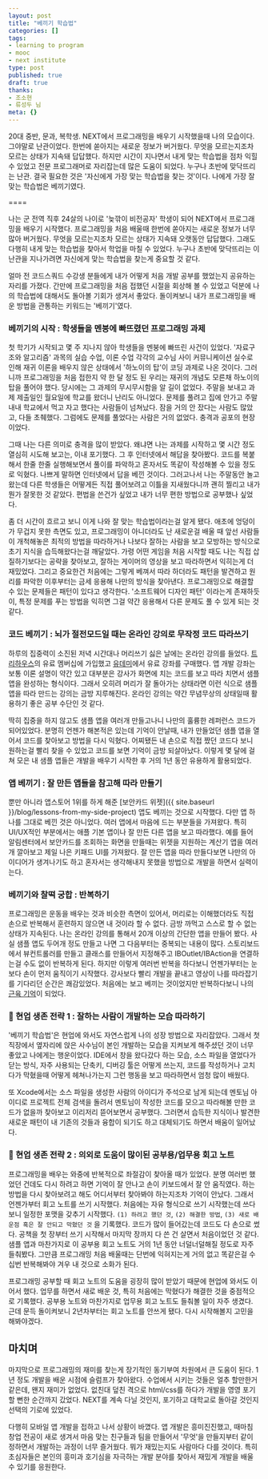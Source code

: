 ```yaml
---
layout: post
title: "베끼기 학습법"
categories: []
tags:
- learning to program
- mooc
- next institute
type: post
published: true
draft: true
thanks: 
- 조소현
- 류성두 님
meta: {}
---
```



20대 중반, 문과, 복학생. NEXT에서 프로그래밍을 배우기 시작했을때 나의 모습이다. 그야말로 난관이었다. 한번에 쏟아지는 새로운 정보가 버거웠다. 무엇을 모르는지조차 모르는 상태가 지속돼 답답했다. 하지만 시간이 지나면서 내게 맞는 학습법을 점차 익힐 수 있었고 전문 프로그래머로 자리잡는데 많은 도움이 되었다. 누구나 초반에 맞닥뜨리는 난관. 결국 필요한 것은 '자신에게 가장 맞는 학습법을 찾는 것'이다. 나에게 가장 잘 맞는 학습법은 베끼기였다. 


====



나는 군 전역 직후 24살의 나이로 '늦깎이 비전공자' 학생이 되어 NEXT에서 프로그래밍을 배우기 시작했다. 프로그래밍을 처음 배울때 한번에 쏟아지는 새로운 정보가 너무 많아 버거웠다. 무엇을 모르는지조차 모르는 상태가 지속돼 오랫동안 답답했다. 그래도 다행히 내게 맞는 학습법을 찾아서 학업을 마칠 수 있었다. 누구나 초반에 맞닥뜨리는 이 난관을 지나가려면 자신에게 맞는 학습법을 찾는게 중요할 것 같다.

얼마 전 코드스쿼드 수강생 분들에게 내가 어떻게 처음 개발 공부를 했었는지 공유하는 자리를 가졌다. 간만에 프로그래밍을 처음 접했던 시절을 회상해 볼 수 있었고 덕분에 나의 학습법에 대해서도 돌아볼 기회가 생겨서 좋았다. 돌이켜보니 내가 프로그래밍을 배운 방법을 관통하는 키워드는 '베끼기'였다.

### 베끼기의 시작 : 학생들을 멘붕에 빠뜨렸던 프로그래밍 과제

첫 학기가 시작되고 몇 주 지나지 않아 학생들을 멘붕에 빠뜨린 사건이 있었다. '자료구조와 알고리즘' 과목의 실습 수업, 이론 수업 각각의 교수님 사이 커뮤니케이션 실수로 인해 재귀 이론을 배우지 않은 상태에서 '하노이의 탑'이 코딩 과제로 나온 것이다. 그러니까 프로그래밍을 처음 접한지 약 한 달 정도 된 우리는 재귀의 개념도 모른채 하노이의 탑을 풀어야 했다. 당시에는 그 과제의 무시무시함을 알 길이 없었다. 주말을 보내고 과제 제출일인 월요일에 학교를 왔더니 난리도 아니었다. 문제를 풀려고 집에 안가고 주말 내내 학교에서 먹고 자고 했다는 사람들이 넘쳐났다. 잠을 거의 안 잤다는 사람도 많았고, 다들 초췌했다. 그럼에도 문제를 풀었다는 사람은 거의 없었다. 충격과 공포의 현장이었다.

그때 나는 다른 의미로 충격을 많이 받았다. 왜냐면 나는 과제를 시작하고 몇 시간 정도 열심히 시도해 보고는, 이내 포기했다. 그 후 인터넷에서 해답을 찾아봤다. 코드를 복붙해서 한줄 한줄 실행해보면서 풀이를 파악하고 혼자서도 똑같이 작성해볼 수 있을 정도로 익혔다. 나쁘게 말하면 인터넷에서 답을 베낀 것이다. 그러고나서 나는 주말동안 놀고왔는데 다른 학생들은 어떻게든 직접 풀어보려고 이틀을 지새웠다니까 괜히 찔리고 내가 뭔가 잘못한 것 같았다. 편법을 쓴건가 싶었고 내가 너무 편한 방법으로 공부했나 싶었다.

좀 더 시간이 흐르고 보니 이게 나와 잘 맞는 학습법이라는걸 알게 됐다. 애초에 엉덩이가 무겁지 못한 측면도 있고, 프로그래밍이 아니더라도 난 새로운걸 배울 때 앞선 사람들이 개척해놓은 최적의 방법을 따라하거나 나보다 잘하는 사람을 보고 모방하는 방식으로 초기 지식을 습득해왔다는걸 깨달았다. 가령 어떤 게임을 처음 시작할 때도 나는 직접 삽질하기보다는 공략을 찾아보고, 잘하는 게이머의 영상을 보고 따라하면서 익히는게 더 재밌었다. 그리고 중요한건 처음에는 그렇게 베껴서 따라 하더라도 패턴을 발견하고 원리를 파악한 이후부터는 금세 응용해 나만의 방식을 찾아낸다. 프로그래밍으로 해결할 수 있는 문제들은 패턴이 있다고 생각한다. '소프트웨어 디자인 패턴' 이라는게 존재하듯이, 특정 문제를 푸는 방법을 익히면 그걸 약간 응용해서 다른 문제도 풀 수 있게 되는 것 같다.

### 코드 베끼기 : 뇌가 절전모드일 때는 온라인 강의로 무작정 코드 따라쓰기

하루의 집중력이 소진된 저녁 시간대나 머리쓰기 싫은 날에는 온라인 강의를 들었다. [트리하우스](https://teamtreehouse.com/soojinro)의 유료 멤버십에 가입했고 [유데미](https://www.udemy.com)에서 유료 강좌를 구매했다. 앱 개발 강좌는 보통 이론 설명이 약간 있고 대부분은 강사가 화면에 치는 코드를 보고 따라 치면서 샘플 앱을 완성하는 형식이다. 그래서 오히려 머리가 잘 돌아가는 상태라면 이런 식으로 샘플 앱을 따라 만드는 강의는 금방 지루해진다. 온라인 강의는 약간 무념무상의 상태일때 활용하기 좋은 공부 수단인 것 같다.

딱히 집중을 하지 않고도 샘플 앱을 여러개 만들고나니 나만의 훌륭한 레퍼런스 코드가 되어있었다. 분명히 언젠가 해본적은 있는데 기억이 안날때, 내가 만들었던 샘플 앱을 열어서 코드를 찾아보고 방법을 다시 익혔다. 어찌됐든 내 손으로 직접 짰던 코드다 보니 원하는걸 빨리 찾을 수 있었고 코드를 보면 기억이 금방 되살아났다. 이렇게 몇 달에 걸쳐 모은 내 샘플 앱들은 개발을 배우기 시작한 후 거의 1년 동안 유용하게 활용되었다.

### 앱 베끼기 : 잘 만든 앱들을 참고해 따라 만들기

뿐만 아니라 앱스토어 1위를 하게 해준 [보안카드 위젯]({{ site.baseurl }}/blog/lessons-from-my-side-project) 앱도 베끼는 것으로 시작했다. 다만 앱 하나를 그대로 베낀 것은 아니었다. 여러 앱에서 마음에 드는 부분들을 가져왔다. 특히 UI/UX적인 부분에서는 애플 기본 앱이나 잘 만든 다른 앱을 보고 따라했다. 예를 들어 알림센터에서 보안카드를 조회하는 화면을 만들때는 위젯을 지원하는 계산기 앱을 여러 개 깔아보고 제일 나은 키패드 UI를 가져왔다. 잘 만든 앱을 따라 만들다보면 나만의 아이디어가 생겨나기도 하고 혼자서는 생각해내지 못했을 방법으로 개발을 하면서 실력이 는다.

### 베끼기와 찰떡 궁합 : 반복하기

프로그래밍은 운동을 배우는 것과 비슷한 측면이 있어서, 머리로는 이해했더라도 직접 손으로 반복해서 훈련하지 않으면 내 것이라 할 수 없다. 금방 까먹고 스스로 할 수 없는 상태가 지속된다. 나는 온라인 강의를 통해서 20개 이상의 간단한 앱을 만들어 봤다. 사실 샘플 앱도 두어개 정도 만들고 나면 그 다음부터는 중복되는 내용이 많다. 스토리보드에서 뷰컨트롤러를 만들고 클래스를 만들어서 지정해주고 IBOutlet/IBAction을 연결하는걸 수도 없이 반복하게 된다. 하지만 이렇게 여러번 반복을 하다보니 언젠가부터는 눈보다 손이 먼저 움직이기 시작했다. 강사보다 빨리 개발을 끝내고 영상이 나를 따라잡기를 기다리던 순간은 쾌감있었다. 처음에는 보고 베끼는 것이었지만 반복하다보니 나의 [근육 기억](https://en.wikipedia.org/wiki/Muscle_memory)이 되었다.

### 🥑 현업 생존 전략 1 : 잘하는 사람이 개발하는 모습 따라하기

'베끼기 학습법'은 현업에 와서도 자연스럽게 나의 성장 방법으로 자리잡았다. 그래서 첫 직장에서 옆자리에 앉은 사수님이 본인 개발하는 모습을 지켜보게 해주셨던 것이 너무 좋았고 나에게는 행운이었다. IDE에서 창을 왔다갔다 하는 모습, 소스 파일을 열었다가 닫는 방식, 자주 사용되는 단축키, 디버깅 툴은 어떻게 쓰는지, 코드를 작성하거나 고치다가 막혔을때 어떻게 헤쳐나가는지 그런 행동을 보고 따라하면서 엄청 많이 배웠다. 

또 Xcode에서는 소스 파일을 생성한 사람의 아이디가 주석으로 남게 되는데 멘토님 아이디로 프로젝트 전체 검색을 돌려서 멘토님이 작성한 코드를 모으고 따라해볼 만한 코드가 없을까 찾아보고 이리저리 뜯어보면서 공부했다. 그러면서 습득한 지식이나 발견한 새로운 패턴이 내 기존의 것들과 융합이 되기도 하고 대체되기도 하면서 배움이 일어났다.

### 🥑 현업 생존 전략 2 : 의외로 도움이 많이된 공부용/업무용 회고 노트

프로그래밍을 배우는 와중에 반복적으로 좌절감이 찾아올 때가 있었다. 분명 여러번 했었던 건데도 다시 하려고 하면 기억이 잘 안나고 손이 키보드에서 잘 안 움직였다. 하는 방법을 다시 찾아보려고 해도 어디서부터 찾아봐야 하는지조차 기억이 안났다. 그래서 언젠가부터 회고 노트를 쓰기 시작했다. 처음에는 자유 형식으로 쓰기 시작했는데 쓰다보니 일정한 포맷을 갖추기 시작했다. `(1) 하려고 했던 것`, `(2) 해결한 방법`, `(3) 새로 배운점 혹은 잘 안되고 막혔던 것` 을 기록했다. 코드가 많이 들어갔는데 코드도 다 손으로 썼다. 공책을 첫 장부터 쓰기 시작해서 마지막 장까지 다 쓴 건 살면서 처음이었던 것 같다. 샘플 앱과 마찬가지로 이 공부용 회고 노트도 거의 1년 동안 너덜너덜해질 정도로 자주 들춰봤다. 그만큼 프로그래밍 처음 배울때는 단번에 익혀지는게 거의 없고 똑같은걸 수십번 반복해봐야 겨우 내 것으로 소화가 된다.

프로그래밍 공부할 때 회고 노트의 도움을 굉장히 많이 받았기 때문에 현업에 와서도 이어서 했다. 업무를 하면서 새로 배운 것, 특히 처음에는 막혔다가 해결한 것을 중점적으로 기록했다. 공부용 노트와 마찬가지로 업무용 회고 노트도 들춰볼 일이 자주 생겼다. 근데 문득 돌이켜보니 2년차부터는 회고 노트를 안쓰게 됐다. 다시 시작해볼지 고민을 해봐야겠다.

## ‏‏‎마치며

마지막으로 프로그래밍의 재미를 찾는게 장기적인 동기부여 차원에서 큰 도움이 된다. 1년 정도 개발을 배운 시점에 슬럼프가 찾아왔다. 수업에서 시키는 것들은 얼추 할만한거 같은데, 왠지 재미가 없었다. 없친대 덮친 격으로 html/css를 하다가 개발을 영영 포기할 뻔한 순간까지 갔었다. NEXT를 계속 다닐 것인지, 포기하고 대학교로 돌아갈 것인지 선택의 기로에 있었다. 

다행히 모바일 앱 개발을 접하고 나서 상황이 바꼈다. 앱 개발은 흥미진진했고, 때마침 창업 전공이 새로 생겨서 마음 맞는 친구들과 팀을 만들어서 '무엇'을 만들지부터 같이 정하면서 개발하는 과정이 너무 즐거웠다. 뭐가 재밌는지도 사람마다 다를 것이다. 특히 초심자들은 본인의 흥미과 호기심을 자극하는 개발 분야를 찾아서 재밌게 개발을 배울 수 있기를 응원한다.



